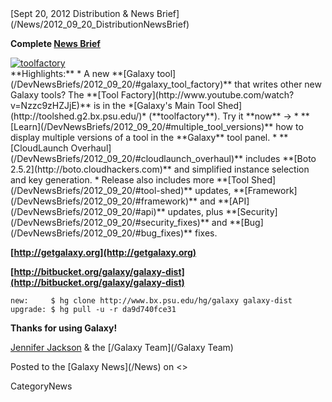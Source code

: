 <div class='newsItemHeader'>[Sept 20, 2012 Distribution & News Brief](/News/2012_09_20_DistributionNewsBrief)</div>

**Complete [News Brief](/DevNewsBriefs/2012_09_20)**
<div class='right'><a href='/DevNewsBriefs/2012_09_20/'><img src='/Images/NewsGraphics/2012_09_20_toolfactory-small.png' alt='toolfactory' /></a></div>
**Highlights:**
* A new **[Galaxy tool](/DevNewsBriefs/2012_09_20/#galaxy_tool_factory)** that writes other new Galaxy tools? The **[Tool Factory](http://www.youtube.com/watch?v=Nzzc9zHZJjE)** is in the *[Galaxy's Main Tool Shed](http://toolshed.g2.bx.psu.edu/)* (**toolfactory**). Try it **now** ->
* **[Learn](/DevNewsBriefs/2012_09_20/#multiple_tool_versions)** how to display multiple versions of a tool in the **Galaxy** tool panel. 
* **[CloudLaunch Overhaul](/DevNewsBriefs/2012_09_20/#cloudlaunch_overhaul)** includes **[Boto 2.5.2](http://boto.cloudhackers.com)** and simplified instance selection and key generation.
* Release also includes more **[Tool Shed](/DevNewsBriefs/2012_09_20/#tool-shed)** updates, **[Framework](/DevNewsBriefs/2012_09_20/#framework)** and **[API](/DevNewsBriefs/2012_09_20/#api)** updates, plus **[Security](/DevNewsBriefs/2012_09_20/#security_fixes)** and **[Bug](/DevNewsBriefs/2012_09_20/#bug_fixes)** fixes.

**[http://getgalaxy.org](http://getgalaxy.org)**

**[http://bitbucket.org/galaxy/galaxy-dist](http://bitbucket.org/galaxy/galaxy-dist)**
```
new:     $ hg clone http://www.bx.psu.edu/hg/galaxy galaxy-dist
upgrade: $ hg pull -u -r da9d740fce31
```


**Thanks for using Galaxy!**

[Jennifer Jackson](/JenniferJackson) & the [/Galaxy Team](/Galaxy Team)

<div class='newsItemFooter'>Posted to the [Galaxy News](/News) on <<Date(2012-09-21T00:23:35Z)>></div>

CategoryNews
